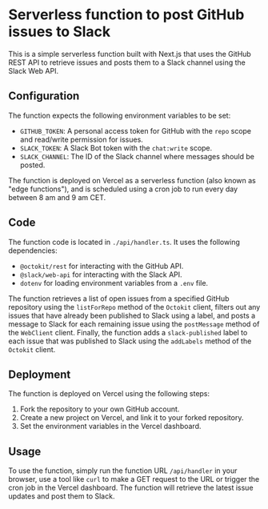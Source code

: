 # Serverless function to post GitHub issues to Slack

This is a simple serverless function built with Next.js that uses the GitHub REST API to retrieve issues and posts them to a Slack channel using the Slack Web API.

## Configuration

The function expects the following environment variables to be set:

- `GITHUB_TOKEN`: A personal access token for GitHub with the `repo` scope and read/write permission for issues.
- `SLACK_TOKEN`: A Slack Bot token with the `chat:write` scope.
- `SLACK_CHANNEL`: The ID of the Slack channel where messages should be posted.

The function is deployed on Vercel as a serverless function (also known as "edge functions"), and is scheduled using a cron job to run every day between 8 am and 9 am CET.

## Code

The function code is located in `./api/handler.ts`. It uses the following dependencies:

- `@octokit/rest` for interacting with the GitHub API.
- `@slack/web-api` for interacting with the Slack API.
- `dotenv` for loading environment variables from a `.env` file.

The function retrieves a list of open issues from a specified GitHub repository using the `listForRepo` method of the `Octokit` client, filters out any issues that have already been published to Slack using a label, and posts a message to Slack for each remaining issue using the `postMessage` method of the `WebClient` client. Finally, the function adds a `slack-published` label to each issue that was published to Slack using the `addLabels` method of the `Octokit` client.

## Deployment

The function is deployed on Vercel using the following steps:

1. Fork the repository to your own GitHub account.
2. Create a new project on Vercel, and link it to your forked repository.
3. Set the environment variables in the Vercel dashboard.

## Usage

To use the function, simply run the function URL `/api/handler` in your browser, use a tool like `curl` to make a GET request to the URL or trigger the cron job in the Vercel dashboard. The function will retrieve the latest issue updates and post them to Slack.

